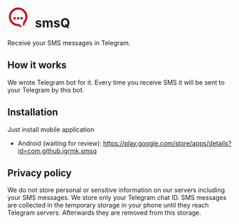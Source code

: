 <img src="svg/smsq.svg" width="48" height="48">&ensp;smsQ
=================================================================

Receive your SMS messages in Telegram.

How it works
------------

We wrote Telegram bot for it.
Every time you receive SMS it will be sent to your Telegram by this bot.

Installation
------------

Just install mobile application
  * Android (waiting for review): https://play.google.com/store/apps/details?id=com.github.igrmk.smsq

Privacy policy
--------------

We do not store personal or sensitive information on our servers including your SMS messages.
We store only your Telegram chat ID.
SMS messages are collected in the temporary storage in your phone until they reach Telegram servers.
Afterwards they are removed from this storage.
